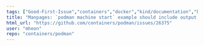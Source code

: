 ```yaml
---
tags: ["Good-First-Issue","containers","docker","kind/documentation","kubernetes","linux","oci"]
title: "Manpages: `podman machine start` example should include output, `--no-info` and `--quiet` flags should be demonstrated"
html_url: "https://github.com/containers/podman/issues/26375"
user: "mheon"
repo: "containers/podman"
---
```


